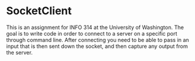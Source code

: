 # SocketClient
This is an assignment for INFO 314 at the University of Washington. The goal is to write code in order to connect to a server on a specific port through command line. After connecting you need to be able to pass in an input that is then sent down the socket, and then capture any output from the server. 
